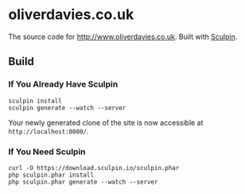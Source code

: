oliverdavies.co.uk
==================

The source code for <http://www.oliverdavies.co.uk>. Built with [Sculpin](http://sculpin.io).

Build
-----

### If You Already Have Sculpin

    sculpin install
    sculpin generate --watch --server

Your newly generated clone of the site is now accessible at `http://localhost:8000/`.

### If You Need Sculpin

    curl -O https://download.sculpin.io/sculpin.phar
    php sculpin.phar install
    php sculpin.phar generate --watch --server
